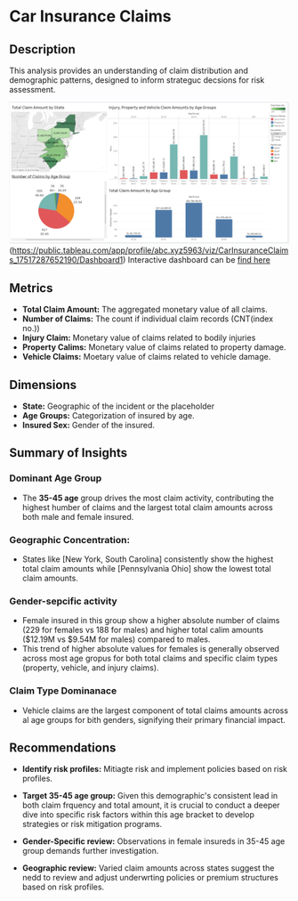 # Car Insurance Claims
## Description 
This analysis provides an understanding of claim distribution and demographic patterns, designed to inform strateguc decsions for risk assessment.

![Image](Dashboard.png)(https://public.tableau.com/app/profile/abc.xyz5963/viz/CarInsuranceClaims_17517287652190/Dashboard1)
Interactive dashboard can be [find here](https://public.tableau.com/app/profile/abc.xyz5963/viz/CarInsuranceClaims_17517287652190/Dashboard1)
## Metrics
* **Total Claim Amount:** The aggregated monetary value of all claims.
* **Number of Claims:** The count if individual claim records (CNT(index no.))
* **Injury Claim:** Monetary value of claims related to bodily injuries
* **Property Calims:** Monetary value of claims related to property damage.
*  **Vehicle Claims:** Moetary value of claims related to vehicle damage.

## Dimensions
* **State:** Geographic of the incident or the placeholder
*  **Age Groups:** Categorization of insured by age.
*  **Insured Sex:** Gender of the insured.

## Summary of Insights

### Dominant Age Group
* The **35-45 age** group drives the most claim activity, contributing the highest humber of claims and the largest total claim amounts across both male and female insured.

### Geographic Concentration:
* States like [New York, South Carolina] consistently show the highest total claim amounts while [Pennsylvania Ohio] show the lowest total claim amounts.

### Gender-sepcific activity
* Female insured in this group show a higher absolute number of claims (229 for females vs 188 for males) and higher total calim amounts ($12.19M vs $9.54M for males) compared to males.
* This trend of higher absolute values for females is generally observed across most age gropus for both total claims and specific claim types (property, vehicle, and injury claims).

### Claim Type Dominanace
* Vehicle claims are the largest component of total claims amounts across al age groups for bith genders, signifying their primary financial impact.

## Recommendations 

* **Identify risk profiles:** Mitiagte risk and implement policies based on risk profiles.

* **Target 35-45 age group:** Given this demographic's consistent lead in both claim frquency and total amount, it is crucial to conduct a deeper dive into specific risk factors within this age bracket to develop strategies or risk mitigation programs.

* **Gender-Specific review:** Observations in female insureds in 35-45 age group demands further investigation.

* **Geographic review:** Varied claim amounts across states suggest the nedd to review and adjust underwrting policies or premium structures based on risk profiles. 
  
